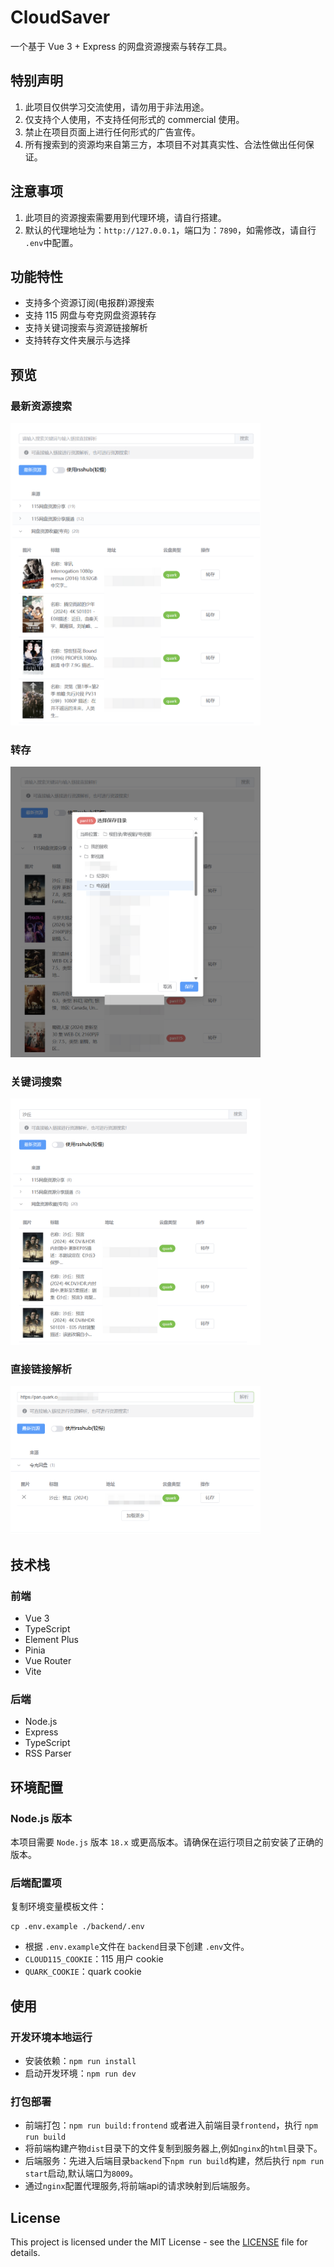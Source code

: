 # CloudSaver

一个基于 Vue 3 + Express 的网盘资源搜索与转存工具。

## 特别声明

1. 此项目仅供学习交流使用，请勿用于非法用途。
2. 仅支持个人使用，不支持任何形式的 commercial 使用。
3. 禁止在项目页面上进行任何形式的广告宣传。
4. 所有搜索到的资源均来自第三方，本项目不对其真实性、合法性做出任何保证。

## 注意事项

1. 此项目的资源搜索需要用到代理环境，请自行搭建。
2. 默认的代理地址为：`http://127.0.0.1`，端口为：`7890`，如需修改，请自行 `.env`中配置。

## 功能特性

- 支持多个资源订阅(电报群)源搜索
- 支持 115 网盘与夸克网盘资源转存
- 支持关键词搜索与资源链接解析
- 支持转存文件夹展示与选择

## 预览

### 最新资源搜索

<img src="./docs/images/screenshot-20241216-172442.png" width="400">

### 转存

<img src="./docs/images/screenshot-20241216-172609.png" width="400">

### 关键词搜索

<img src="./docs/images/screenshot-20241216-172710.png" width="400">

### 直接链接解析

<img src="./docs/images/screenshot-20241216-173136.png" width="400">

## 技术栈

### 前端

- Vue 3
- TypeScript
- Element Plus
- Pinia
- Vue Router
- Vite

### 后端

- Node.js
- Express
- TypeScript
- RSS Parser

## 环境配置

### Node.js 版本

本项目需要 `Node.js` 版本 `18.x` 或更高版本。请确保在运行项目之前安装了正确的版本。

### 后端配置项

复制环境变量模板文件：

```
cp .env.example ./backend/.env
```

- 根据 `.env.example`文件在 `backend`目录下创建 `.env`文件。
- `CLOUD115_COOKIE`：115 用户 cookie
- `QUARK_COOKIE`：quark cookie

## 使用

### 开发环境本地运行

- 安装依赖：`npm run install`
- 启动开发环境：`npm run dev`

### 打包部署

- 前端打包：`npm run build:frontend` 或者进入前端目录`frontend`，执行 `npm run build`
- 将前端构建产物`dist`目录下的文件复制到服务器上,例如`nginx`的`html`目录下。
- 后端服务：先进入后端目录`backend`下`npm run build`构建，然后执行 `npm run start`启动,默认端口为`8009`。
- 通过`nginx`配置代理服务,将前端api的请求映射到后端服务。

## License

This project is licensed under the MIT License - see the [LICENSE](LICENSE) file for details.
